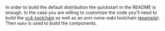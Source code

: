 
In order to build the default distribution the quickstart in the README is enough. In the case you are willing to customize the code you'll need to build the [vc4-toolchain](https://github.com/mfp20/vc4-toolchain) as well as an arm-none-eabi toolchain ([example](http://newos.org/toolchains/arm-eabi-5.3.0-Linux-x86_64.tar.xz)). Then `make` is used to build the components.
